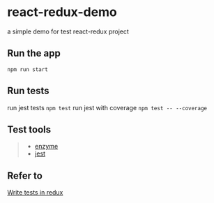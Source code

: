 # react-redux-demo
a simple demo for test react-redux project

## Run the app
`npm run start`

## Run tests

run jest tests `npm test`
run jest with coverage `npm test -- --coverage`

## Test tools

> * [enzyme](http://airbnb.io/enzyme/index.html)
> * [jest](https://github.com/facebook/jest)


## Refer to

[Write tests in redux](http://redux.js.org/docs/recipes/WritingTests.html)
